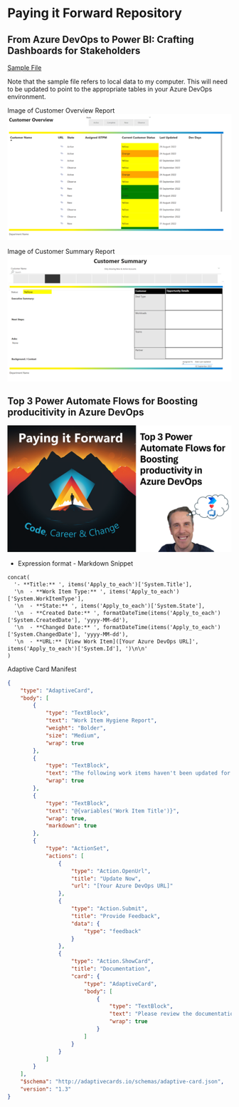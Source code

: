 # Paying it Forward Repository

## From Azure DevOps to Power BI: Crafting Dashboards for Stakeholders 

[Sample File](/images/BI-Visual-Template.pbit)

Note that the sample file refers to local data to my computer. This will need to be updated to point to the appropriate tables in your Azure DevOps environment.

Image of Customer Overview Report
![PowerBI-Customer Overview](/images/CustomerOverview.png)

Image of Customer Summary Report
![PowerBI-Customer Summary](/images/CustomerSummary.png)

## Top 3 Power Automate Flows for Boosting producitivity in Azure DevOps

[![Watch the video](./images/Title.png)](https://youtu.be/cqinG_0JhKI?si=POmXHgo-a72wpdvF)


- Expression format - Markdown Snippet

```
concat(
  '- **Title:** ', items('Apply_to_each')['System.Title'], 
  '\n  - **Work Item Type:** ', items('Apply_to_each')['System.WorkItemType'], 
  '\n  - **State:** ', items('Apply_to_each')['System.State'], 
  '\n  - **Created Date:** ', formatDateTime(items('Apply_to_each')['System.CreatedDate'], 'yyyy-MM-dd'),
  '\n  - **Changed Date:** ', formatDateTime(items('Apply_to_each')['System.ChangedDate'], 'yyyy-MM-dd'), 
  '\n  - **URL:** [View Work Item]([Your Azure DevOps URL]', items('Apply_to_each')['System.Id'], ')\n\n'
)
```

Adaptive Card Manifest

``` json
{
    "type": "AdaptiveCard",
    "body": [
        {
            "type": "TextBlock",
            "text": "Work Item Hygiene Report",
            "weight": "Bolder",
            "size": "Medium",
            "wrap": true
        },
        {
            "type": "TextBlock",
            "text": "The following work items haven't been updated for >5 days and are within the current sprint. Please update your work items!",
            "wrap": true
        },
        {
            "type": "TextBlock",
            "text": "@{variables('Work Item Title')}",
            "wrap": true,
            "markdown": true
        },
        {
            "type": "ActionSet",
            "actions": [
                {
                    "type": "Action.OpenUrl",
                    "title": "Update Now",
                    "url": "[Your Azure DevOps URL]"
                },
                {
                    "type": "Action.Submit",
                    "title": "Provide Feedback",
                    "data": {
                        "type": "feedback"
                    }
                },
                {
                    "type": "Action.ShowCard",
                    "title": "Documentation",
                    "card": {
                        "type": "AdaptiveCard",
                        "body": [
                            {
                                "type": "TextBlock",
                                "text": "Please review the documentation for updating work items:",
                                "wrap": true
                            }
                        ]
                    }
                }
            ]
        }
    ],
    "$schema": "http://adaptivecards.io/schemas/adaptive-card.json",
    "version": "1.3"
}
```
